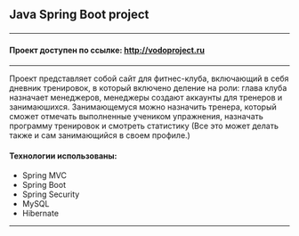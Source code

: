 ## Java Spring Boot project <hr>
#### Проект доступен по ссылке: http://vodoproject.ru
<hr>

Проект представляет собой сайт для фитнес-клуба, включающий в себя дневник тренировок,
в который включено деление на роли: глава клуба назначает менеджеров, менеджеры создают
аккаунты для тренеров и занимаюшихся. Занимающемуся можно назначить тренера, который
сможет отмечать выполненные учеником упражнения, назначать программу тренировок и смотреть
статистику (Все это может делать также и сам занимающийся в своем профиле.)


#### Технологии использованы:

- Spring MVC
- Spring Boot
- Spring Security
- MySQL
- Hibernate
<hr>
